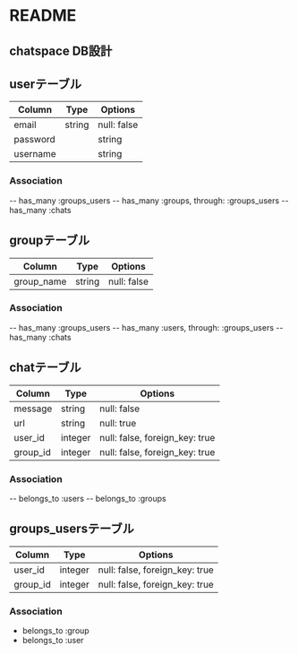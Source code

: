 # README

## ################
## chatspace DB設計
## ################

## userテーブル
|Column|Type|Options|
|------|----|-------|
|email|string|null: false|
|password||string|null: false|
|username||string|null: false|
### Association
-- has_many :groups_users
-- has_many :groups, through: :groups_users
-- has_many :chats


## groupテーブル
|Column|Type|Options|
|------|----|-------|
|group_name|string|null: false|
### Association
-- has_many :groups_users
-- has_many :users, through: :groups_users
-- has_many :chats


## chatテーブル
|Column|Type|Options|
|------|----|-------|
|message|string|null: false|
|url|string|null: true|
|user_id|integer|null: false, foreign_key: true|
|group_id|integer|null: false, foreign_key: true|
### Association
-- belongs_to :users
-- belongs_to :groups


## groups_usersテーブル
|Column|Type|Options|
|------|----|-------|
|user_id|integer|null: false, foreign_key: true|
|group_id|integer|null: false, foreign_key: true|
### Association
- belongs_to :group
- belongs_to :user
